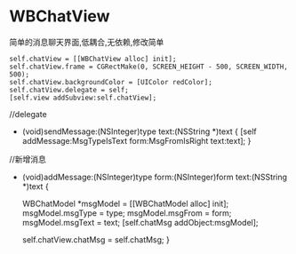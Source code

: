 # WBChatView
简单的消息聊天界面,低耦合,无依赖,修改简单


    self.chatView = [[WBChatView alloc] init];
    self.chatView.frame = CGRectMake(0, SCREEN_HEIGHT - 500, SCREEN_WIDTH, 500);
    self.chatView.backgroundColor = [UIColor redColor];
    self.chatView.delegate = self;
    [self.view addSubview:self.chatView];
    
//delegate
- (void)sendMessage:(NSInteger)type text:(NSString *)text {
    [self addMessage:MsgTypeIsText form:MsgFromIsRight text:text];
}

//新增消息
- (void)addMessage:(NSInteger)type form:(NSInteger)form text:(NSString *)text {

    WBChatModel *msgModel = [[WBChatModel alloc] init];
    msgModel.msgType = type;
    msgModel.msgFrom = form;
    msgModel.msgText = text;
    [self.chatMsg addObject:msgModel];
    
    self.chatView.chatMsg = self.chatMsg;
}
